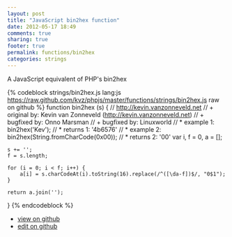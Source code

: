 ```yaml
---
layout: post
title: "JavaScript bin2hex function"
date: 2012-05-17 18:49
comments: true
sharing: true
footer: true
permalink: functions/bin2hex
categories: strings
---
```

A JavaScript equivalent of PHP's bin2hex
<!-- more -->
{% codeblock strings/bin2hex.js lang:js https://raw.github.com/kvz/phpjs/master/functions/strings/bin2hex.js raw on github %}
function bin2hex (s) {
    // http://kevin.vanzonneveld.net
    // +   original by: Kevin van Zonneveld (http://kevin.vanzonneveld.net)
    // +   bugfixed by: Onno Marsman
    // +   bugfixed by: Linuxworld
    // *     example 1: bin2hex('Kev');
    // *     returns 1: '4b6576'
    // *     example 2: bin2hex(String.fromCharCode(0x00));
    // *     returns 2: '00'
    var i, f = 0,
        a = [];

    s += '';
    f = s.length;

    for (i = 0; i < f; i++) {
        a[i] = s.charCodeAt(i).toString(16).replace(/^([\da-f])$/, "0$1");
    }

    return a.join('');
}
{% endcodeblock %}
<ul>
 <li><a href="https://github.com/kvz/phpjs/blob/master/functions/strings/bin2hex.js">view on github</a></li>
 <li><a href="https://github.com/kvz/phpjs/edit/master/functions/strings/bin2hex.js">edit on github</a></li>
</ul>
